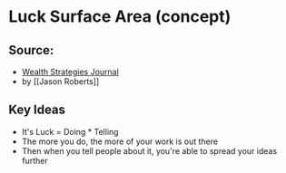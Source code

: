 # Luck Surface Area (concept)

## Source:
- [Wealth Strategies Journal](https://www.codusoperandi.com/posts/increasing-your-luck-surface-area)
- by [[Jason Roberts]]

## Key Ideas
- It's Luck = Doing * Telling 
- The more you do, the more of your work is out there
- Then when you tell people about it, you're able to spread your ideas further
